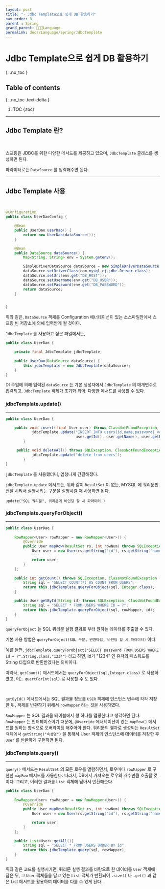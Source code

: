 ```yaml
---
layout: post
title: "· Jdbc Template으로 쉽게 DB 활용하기"
nav_order: 8
parent : Spring
grand_parent: 👩🏻‍💻Language
permalink: docs/Language/Spring/JdbcTemplate
---
```


# Jdbc Template으로 쉽게 DB 활용하기
{: .no_toc }

## Table of contents
{: .no_toc .text-delta }

1. TOC
{:toc}

---

## Jdbc Template 란?

<br>

스프링은 JDBC를 위한 다양한 메서드를 제공하고 있으며, `JdbcTemplate` 클래스를 생성하면 된다.

파라미터로는 `DataSource` 를 입력해주면 된다.



---





## Jdbc Template 사용

<br>



```java
@Configuration
public class UserDaoConfig {

    @Bean
    public UserDao userDao() {
        return new UserDao(dataSource());
    }

    @Bean
    public DataSource dataSource() {
        Map<String, String> env = System.getenv();

        SimpleDriverDataSource dataSource = new SimpleDriverDataSource();
        dataSource.setDriverClass(com.mysql.cj.jdbc.Driver.class);
        dataSource.setUrl(env.get("DB_HOST"));
        dataSource.setUsername(env.get("DB_USER"));
        dataSource.setPassword(env.get("DB_PASSWORD"));
        return dataSource;
    }


}
```

위와 같은, `DataSource` 객체를 Configuration 에너테이션이 있는 소스파일안에서 스프링 빈 저장소에 의해 입력받게 될 것이다.

`JdbcTemplate` 를 사용하고 싶은 파일에서는,

```java
public class UserDao {

    private final JdbcTemplate jdbcTemplate;
    
    public UserDao(DataSource dataSource) {
        this.jdbcTemplate = new JdbcTemplate(dataSource);
    }
}
```

DI 주입에 의해 입력된 `dataSource` 는 기본 생성자에서 `JdbcTemplate` 의 매개변수로 입력되고, `JdbcTemplate` 객체가 초기화 되어, 다양한 메서드를 사용할 수 있다.



### jdbcTemplate.update()

---

```java
public class UserDao {

	public void insert(final User user) throws ClassNotFoundException, SQLException {
    	    jdbcTemplate.update("INSERT INTO users(id,name,password) values(?,?,?)", 
        	                    user.getId(), user.getName(), user.getPassword());
    	}

	 public void deleteAll() throws SQLException, ClassNotFoundException {
    	    jdbcTemplate.update("delete from users");
    	}
}
```



`jdbcTemplate` 를 사용했더니, 엄청나게 간결해졌다.

`jdbcTemplate.update` 메서드는, 위와 같이 `ResultSet` 이 없는, MYSQL 에 쿼리문만 전달 시켜서 실행시키는 구문을 실행시킬 때 사용하면 된다.

`update("SQL 쿼리문", 쿼리문에 바인딩 할 시 파라미터 )`



### jdbcTemplate.queryForObject()

---

```java
public class UserDao {
    
    RowMapper<User> rowMapper = new RowMapper<User>() {
        @Override
        public User mapRow(ResultSet rs, int rowNum) throws SQLException {
            User user = new User(rs.getString("id"), rs.getString("name"), rs.getString("password"));

            return user;
        }
    };
    
	public int getCount() throws SQLException, ClassNotFoundException {
        String sql = "SELECT COUNT(*) AS COUNT FROM USERS";
        return this.jdbcTemplate.queryForObject(sql, Integer.class);
    }

    public User getById(String id) throws SQLException, ClassNotFoundException {
        String sql = "SELECT * FROM USERS WHERE ID = ?";
        return this.jdbcTemplate.queryForObject(sql, rowMapper, id);
    }
}
```



`queryForObject` 는 SQL 쿼리문 실행 결과로 부터 원하는 데이터를 추출할 수 있다.

기본 사용 방법은 `queryForObject(SQL 구문, 반환타입, 바인딩 할 시 파라미터)` 이다.

예를 들면, `jdbcTemplate.queryForObject("SELECT password FROM USERS WHERE id = ?",String.class,"1234")` 라고 하면, id가 "1234" 인 유저의 패스워드를 String 타입으로 반환받겠다는 의미이다.



따라서, `getCount()` 메서드에서는 `queryForObject(sql,Integer.class)` 로 사용하였고, 이는 `quertForInt(sql)` 로 사용할 수 도 있다.



<br>

`getById()` 메서드에서는 SQL 결과물 정보를 `USER` 객체에 인스턴스 변수에 각각 저장한 뒤, 객체를 반환하기 위해서 `rowMapper` 라는 것을 사용하였다.

`RowMapper` 는 SQL 결과물 테이블에서 행 하나를 맵핑한다고 생각하면 된다. `RowMapper` 는 인터페이스이기 때문에, `@Override` 에너테이션이 있는 `mapRow()` 메서드를 원하는 방식으로 오버라이딩 해주어야 한다. 쿼리문의 결과로 생성되는 `ResultSet` 객체에서 `getString("속성명")` 을 통해서 User 객체의 인스턴스에 데이터를 저장한 후 `User` 를 반환하게 구현하면 된다.





### jdbcTemplate.query()

---

`query()` 메서드는 `ResultSet` 의 모든 로우를 열람하면서, 로우마다 `rowMapper` 로 구현한 `mapRow` 메서드를 사용한다. 따라서, DB에서 가져오는 로우의 개수만큼 호출될 것이다. 그리고, 이러한 결과를 `List` 객체에 담아서 반환해준다.



```java
public class UserDao {
    
    RowMapper<User> rowMapper = new RowMapper<User>() {
        @Override
        public User mapRow(ResultSet rs, int rowNum) throws SQLException {
            User user = new User(rs.getString("id"), rs.getString("name"), rs.getString("password"));

            return user;
        }
    };    
    
	public List<User> getAll(){
        String sql = "SELECT * FROM USERS ORDER BY id";
        return this.jdbcTemplate.query(sql, rowMapper);
    }
}
```



위와 같은 코드를 실행시키면, 쿼리문 실행 결과를 바탕으로 한 데이터를 `User` 객체에 담은 뒤, 그 `User` 객체들을 담고 있는 `List` 객체가 반환되어 `.size()` 나 `.get()` 과 같은 List 메서드를 활용하여 데이터를 다룰 수 있게 된다.